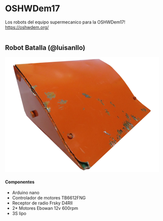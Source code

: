 # OSHWDem17

Los robots del equipo supermecanico para la OSHWDem17! https://oshwdem.org/
<br>
<br><h2>Robot Batalla (@luisanllo)</h2></strong>
<img src="https://github.com/SuperMecanicoTeam/OSHWDem_17/blob/master/Batalla/Recursos/combate.png"></img>
<br>

#### Componentes
* Arduino nano <br>
* Controlador de motores TB6612FNG <br>
* Receptor de radio Frsky D4RII <br>
* 2* Motores Ebowan 12v 600rpm <br>
* 3S lipo

